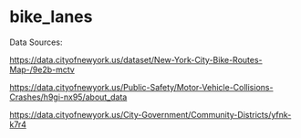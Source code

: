 # bike_lanes

Data Sources:

https://data.cityofnewyork.us/dataset/New-York-City-Bike-Routes-Map-/9e2b-mctv

https://data.cityofnewyork.us/Public-Safety/Motor-Vehicle-Collisions-Crashes/h9gi-nx95/about_data

https://data.cityofnewyork.us/City-Government/Community-Districts/yfnk-k7r4
